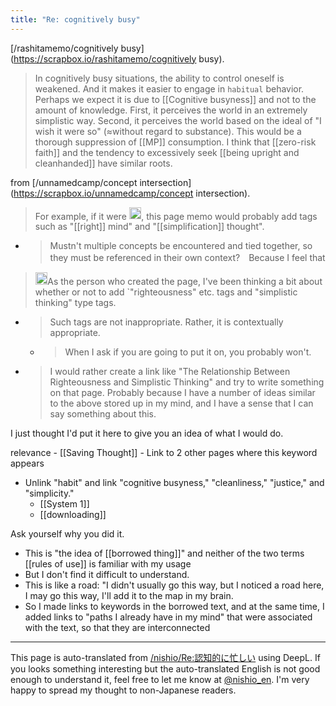 ```yaml
---
title: "Re: cognitively busy"
---
```


[/rashitamemo/cognitively busy](https://scrapbox.io/rashitamemo/cognitively busy).
> In cognitively busy situations, the ability to control oneself is weakened. And it makes it easier to engage in `habitual` behavior.
>  Perhaps we expect it is due to [[Cognitive busyness]] and not to the amount of knowledge.
>  First, it perceives the world in an extremely simplistic way. Second, it perceives the world based on the ideal of "I wish it were so" (≈without regard to substance). This would be a thorough suppression of [[MP]] consumption.
>  I think that [[zero-risk faith]] and the tendency to excessively seek [[being upright and cleanhanded]] have similar roots.

from [/unnamedcamp/concept intersection](https://scrapbox.io/unnamedcamp/concept intersection).
> For example, if it were <img src='https://scrapbox.io/api/pages/unnamedcamp/ikkitime/icon' alt='/unnamedcamp/ikkitime.icon' height="19.5"/>, this page memo would probably add tags such as "[[right]] mind" and "[[simplification]] thought".
- > Mustn't multiple concepts be encountered and tied together, so they must be referenced in their own context?　Because I feel that

> <img src='https://scrapbox.io/api/pages/unnamedcamp/rashita/icon' alt='/unnamedcamp/rashita.icon' height="19.5"/>As the person who created the page, I've been thinking a bit about whether or not to add `"righteousness" etc. tags and "simplistic thinking" type tags.
- > Such tags are not inappropriate. Rather, it is contextually appropriate.
    - > When I ask if you are going to put it on, you probably won't.
- > I would rather create a link like "The Relationship Between Righteousness and Simplistic Thinking" and try to write something on that page. Probably because I have a number of ideas similar to the above stored up in my mind, and I have a sense that I can say something about this.

I just thought I'd put it here to give you an idea of what I would do.

relevance
    - [[Saving Thought]]
    - Link to 2 other pages where this keyword appears
- Unlink "habit" and link "cognitive busyness," "cleanliness," "justice," and "simplicity."
    - [[System 1]]
    - [[downloading]]

Ask yourself why you did it.
- This is "the idea of [[borrowed thing]]" and neither of the two terms [[rules of use]] is familiar with my usage
- But I don't find it difficult to understand.
- This is like a road: "I didn't usually go this way, but I noticed a road here, I may go this way, I'll add it to the map in my brain.
- So I made links to keywords in the borrowed text, and at the same time, I added links to "paths I already have in my mind" that were associated with the text, so that they are interconnected

---
This page is auto-translated from [/nishio/Re:認知的に忙しい](https://scrapbox.io/nishio/Re:認知的に忙しい) using DeepL. If you looks something interesting but the auto-translated English is not good enough to understand it, feel free to let me know at [@nishio_en](https://twitter.com/nishio_en). I'm very happy to spread my thought to non-Japanese readers.